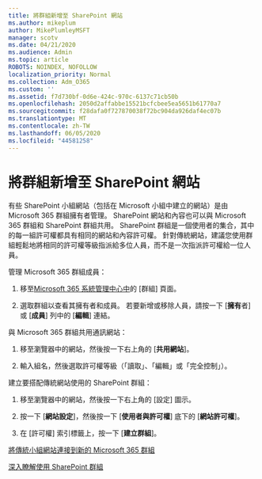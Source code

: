 ```yaml
---
title: 將群組新增至 SharePoint 網站
ms.author: mikeplum
author: MikePlumleyMSFT
manager: scotv
ms.date: 04/21/2020
ms.audience: Admin
ms.topic: article
ROBOTS: NOINDEX, NOFOLLOW
localization_priority: Normal
ms.collection: Adm_O365
ms.custom: ''
ms.assetid: f7d730bf-0d6e-424c-970c-6137c71cb50b
ms.openlocfilehash: 2050d2affabbe15521bcfcbee5ea5651b61770a7
ms.sourcegitcommit: f28dafa0f727870038f72bc904da926daf4ec07b
ms.translationtype: MT
ms.contentlocale: zh-TW
ms.lasthandoff: 06/05/2020
ms.locfileid: "44581258"
---
```

# <a name="add-a-group-to-a-sharepoint-site"></a>將群組新增至 SharePoint 網站

有些 SharePoint 小組網站（包括在 Microsoft 小組中建立的網站）是由 Microsoft 365 群組擁有者管理。 SharePoint 網站和內容也可以與 Microsoft 365 群組和 SharePoint 群組共用。 SharePoint 群組是一個使用者的集合，其中的每一組許可權都具有相同的網站和內容許可權。 針對傳統網站，建議您使用群組輕鬆地將相同的許可權等級指派給多位人員，而不是一次指派許可權給一位人員。
  
管理 Microsoft 365 群組成員：
  
1. 移至[Microsoft 365 系統管理中心中](https://portal.office.com/adminportal/home#/groups)的 [群組] 頁面。
    
2. 選取群組以查看其擁有者和成員。 若要新增或移除人員，請按一下 [**擁有**者] 或 [**成員**] 列中的 [**編輯**] 連結。 
    
與 Microsoft 365 群組共用通訊網站：
  
1. 移至瀏覽器中的網站，然後按一下右上角的 [**共用網站**]。 
    
2. 輸入組名，然後選取許可權等級（「讀取」、「編輯」或「完全控制」）。
    
建立要搭配傳統網站使用的 SharePoint 群組：
  
1. 移至瀏覽器中的網站，然後按一下右上角的 [設定] 圖示。
    
2. 按一下 [**網站設定**]，然後按一下 [**使用者與許可權**] 底下的 [**網站許可權**]。
    
3. 在 [許可權] 索引標籤上，按一下 [**建立群組**]。
    
[將傳統小組網站連接到新的 Microsoft 365 群組](https://go.microsoft.com/fwlink/?linkid=2008654)
  
[深入瞭解使用 SharePoint 群組](https://go.microsoft.com/fwlink/?linkid=874658)
  


